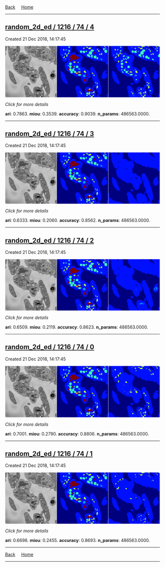
[Back](..)&nbsp;&nbsp;&nbsp;&nbsp;&nbsp;[Home](https://leapmanlab.github.io/snapshots)

---

<div class="summary"><a href="4"><h2>random_2d_ed / 1216 / 74 / 4</h2></a><p>Created 21 Dec 2018, 14:17:45
</p><a href="4"><img src="4/media/summary.png" align="center"></a><p>
<i>Click for more details</i>
</p></div>

**ari**: 0.7863. **miou**: 0.3539. **accuracy**: 0.9039. **n_params**: 486563.0000. 

---

<div class="summary"><a href="3"><h2>random_2d_ed / 1216 / 74 / 3</h2></a><p>Created 21 Dec 2018, 14:17:45
</p><a href="3"><img src="3/media/summary.png" align="center"></a><p>
<i>Click for more details</i>
</p></div>

**ari**: 0.6333. **miou**: 0.2060. **accuracy**: 0.8562. **n_params**: 486563.0000. 

---

<div class="summary"><a href="2"><h2>random_2d_ed / 1216 / 74 / 2</h2></a><p>Created 21 Dec 2018, 14:17:45
</p><a href="2"><img src="2/media/summary.png" align="center"></a><p>
<i>Click for more details</i>
</p></div>

**ari**: 0.6509. **miou**: 0.2119. **accuracy**: 0.8623. **n_params**: 486563.0000. 

---

<div class="summary"><a href="0"><h2>random_2d_ed / 1216 / 74 / 0</h2></a><p>Created 21 Dec 2018, 14:17:45
</p><a href="0"><img src="0/media/summary.png" align="center"></a><p>
<i>Click for more details</i>
</p></div>

**ari**: 0.7001. **miou**: 0.2790. **accuracy**: 0.8806. **n_params**: 486563.0000. 

---

<div class="summary"><a href="1"><h2>random_2d_ed / 1216 / 74 / 1</h2></a><p>Created 21 Dec 2018, 14:17:45
</p><a href="1"><img src="1/media/summary.png" align="center"></a><p>
<i>Click for more details</i>
</p></div>

**ari**: 0.6698. **miou**: 0.2455. **accuracy**: 0.8693. **n_params**: 486563.0000. 

---

[Back](..)&nbsp;&nbsp;&nbsp;&nbsp;&nbsp;[Home](https://leapmanlab.github.io/snapshots)

---